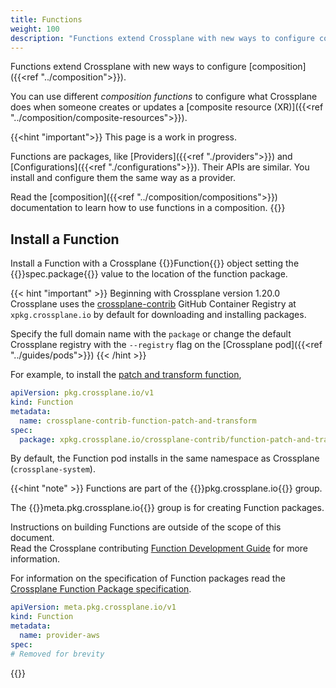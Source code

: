 ```yaml
---
title: Functions
weight: 100
description: "Functions extend Crossplane with new ways to configure composition"
---
```


Functions extend Crossplane with new ways to configure
[composition]({{<ref "../composition">}}).

You can use different _composition functions_ to configure what Crossplane does
when someone creates or updates a
[composite resource (XR)]({{<ref "../composition/composite-resources">}}).

{{<hint "important">}}
This page is a work in progress.

Functions are packages, like [Providers]({{<ref "./providers">}}) and
[Configurations]({{<ref "./configurations">}}). Their APIs are similar. You
install and configure them the same way as a provider.

Read the [composition]({{<ref "../composition/compositions">}}) documentation to
learn how to use functions in a composition.
{{</hint>}}

## Install a Function

Install a Function with a Crossplane
{{<hover label="install" line="2">}}Function{{</hover >}} object setting the
{{<hover label="install" line="6">}}spec.package{{</hover >}} value to the
location of the function package.

{{< hint "important" >}}
Beginning with Crossplane version 1.20.0 Crossplane uses the [crossplane-contrib](https://github.com/orgs/crossplane-contrib/packages) GitHub Container Registry at `xpkg.crossplane.io` by default for downloading and
installing packages. 

Specify the full domain name with the `package` or change the default Crossplane
registry with the `--registry` flag on the [Crossplane pod]({{<ref "../guides/pods">}})
{{< /hint >}}

For example, to install the
[patch and transform function](https://github.com/crossplane-contrib/function-patch-and-transform),

```yaml {label="install"}
apiVersion: pkg.crossplane.io/v1
kind: Function
metadata:
  name: crossplane-contrib-function-patch-and-transform
spec:
  package: xpkg.crossplane.io/crossplane-contrib/function-patch-and-transform:v0.8.2
```

By default, the Function pod installs in the same namespace as Crossplane
(`crossplane-system`).

{{<hint "note" >}}
Functions are part of the 
{{<hover label="install" line="1">}}pkg.crossplane.io{{</hover>}} group.  

The {{<hover label="meta-pkg" line="1">}}meta.pkg.crossplane.io{{</hover>}}
group is for creating Function packages. 

Instructions on building Functions are outside of the scope of this
document.  
Read the Crossplane contributing 
[Function Development Guide](https://github.com/crossplane/crossplane/blob/main/contributing/guide-provider-development.md)
for more information.

For information on the specification of Function packages read the 
[Crossplane Function Package specification](https://github.com/crossplane/crossplane/blob/main/contributing/specifications/xpkg.md#provider-package-requirements).

```yaml {label="meta-pkg"}
apiVersion: meta.pkg.crossplane.io/v1
kind: Function
metadata:
  name: provider-aws
spec:
# Removed for brevity
```
{{</hint >}}
